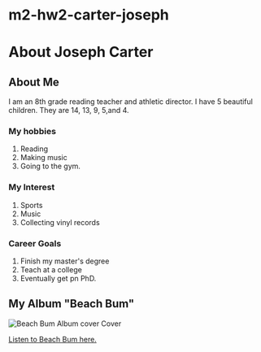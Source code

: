 # m2-hw2-carter-joseph
<h1>About Joseph Carter</h1>
<h2>About Me</h2>
</p>
I am an 8th grade reading teacher and athletic director. I have 5 beautiful children. They are 14, 13, 9, 5,and 4.
</p>
<h3>My hobbies</h3>
<ol>
<li> Reading 
<li> Making music
<li> Going to the gym.
</ol>
<h3>My Interest</h3>
<ol>
<li> Sports
<li> Music
<li> Collecting vinyl records
</ol>
<h3>Career Goals</h3>
<ol>
<li> Finish my master's degree
<li> Teach at a college
<li> Eventually get pn PhD.
</ol>
<h2>My Album "Beach Bum"</h2>
<img src="https://d10j3mvrs1suex.cloudfront.net/s:bzglfiles/u/147958/70198e75f7123615b20ef42041059e97620340ea/original/beach-bum.jpg/!!/b%3AW1sicmVzaXplIixbNDAwLDQwMF1dLFsiY3JvcCJdXQ%3D%3D/meta%3AeyJzcmNCdWNrZXQiOiJiemdsZmlsZXMifQ%3D%3D.jpg" alt="Beach Bum Album cover Cover">

<a href="https://jccarter954.com/album/2108359/beach-bum">Listen to Beach Bum here.</a>